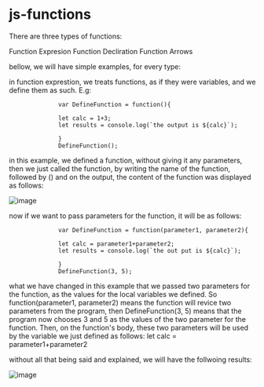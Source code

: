 # js-functions


There are three types of functions:

Function Expresion
Function Decliration
Function Arrows

bellow, we will have simple examples, for every type:


in function exprestion, we treats functions, as if they were variables, and we define them as such. E.g:

                  
                  
                  var DefineFunction = function(){
                
                  let calc = 1+3;
                  let results = console.log(`the output is ${calc}`);
                  
                  }
                  DefineFunction();
                  
                  
                  
                  
                  
                               
                  
in this example, we defined a function, without giving it any parameters, then we just called the function, by writing the name of the function, followed by ()
and on the output, the content of the function was displayed as follows:


![image](https://user-images.githubusercontent.com/63984422/147711922-5b4086d8-c0fb-4216-bb71-b0897d9d610c.png)



now if we want to pass parameters for the function, it will be as follows:


                  var DefineFunction = function(parameter1, parameter2){
                  
                  let calc = parameter1+parameter2;
                  let results = console.log(`the out put is ${calc}`);
                  
                  }
                  DefineFunction(3, 5);
                  
                  
 what we have changed in this example that we passed two parameters for the function, as the values for the local variables we defined.
 So  function(parameter1, parameter2) means the function will revice two parameters from the program, then  DefineFunction(3, 5) means that
 the program now chooses 3 and 5 as the values of the two parameter for the function. Then, on the function's body, these two parameters will
 be used by the variable we just defined as follows: let calc = parameter1+parameter2
                  
                  
 without all that being said and explained, we will have the follwoing results:
 
 
 ![image](https://user-images.githubusercontent.com/63984422/147711984-0eb3835b-171c-4787-bf18-d1b4ad539794.png)
